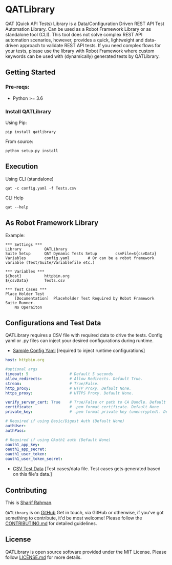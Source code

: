 # QATLibrary 
QAT (Quick API Tests) Library is a Data/Configuration Driven REST API Test Automation Library. 
Can be used as a Robot Framework Library or as standalone tool (CLI). This tool does not solve complex 
REST API automation scenarios, however, provides a quick, lightweight and data-driven approach to validate 
REST API tests. If you need complex flows for your tests, please use the library with Robot Framework where 
custom keywords can be used with (dynamically) generated tests by QATLibrary.

## Getting Started
### Pre-reqs:
* Python >= 3.6

### Install QATLibrary
Using Pip:
```shell 
pip install qatlibrary
```
From source:
```shell 
python setup.py install
```

## Execution
Using CLI (standalone)
```shell
qat -c config.yaml -f Tests.csv 
```

CLI Help
```shell
qat --help
```

## As Robot Framework Library
Example:

```robot
*** Settings ***
Library          QATLibrary
Suite Setup      QAT Dynamic Tests Setup        csvFile=${csvData}
Variables        config.yaml        # Or can be a robot framework variable (Test/Suite/Variablefile etc.)

*** Variables ***
${host}          httpbin.org
${csvData}       Tests.csv

*** Test Cases ***
Place Holder Test
    [Documentation]  Placeholder Test Required by Robot Framework Suite Runner.  
    No Operaiton 

```

## Configurations and Test Data
QATLibrary requires a CSV file with required data to drive the tests. Config yaml or .py files can inject your desired
configurations during runtime.
* [Sample Config Yaml](sample/config.yaml) [required to inject runtime configurations]
```yaml
host: httpbin.org 

#optional args
timeout: 5                  # Default 5 seconds
allow_redirects:            # Allow Redirects. Default True. 
stream:                     # True/False. 
http_proxy:                 # HTTP Proxy. Default None. 
https_proxy:                # HTTPS Proxy. Default None.

verify_server_cert: True    # True/False or path to CA Bundle. Default False. 
certificate:                # .pem format certificate. Default None
private_key:                # .pem format private key (unencrypted). Default None

# Required if using Basic/Digest Auth (Default None)
authUser:             
authPass:

# Required if using OAuth1 auth (Default None)
oauth1_app_key:
oauth1_app_secret:
oauth1_user_token:
oauth1_user_token_secret:
```
* [CSV Test Data](sample/Tests.csv) [Test cases/data file. Test cases gets generated based on this file's data.]


## Contributing
This is [Sharif Rahman](https://www.linkedin.com/in/sharif-rahman/). 

``QATLibrary`` is on [GitHub](https://github.com/sharif314/QATLibrary)
Get in touch, via GitHub or otherwise, if you've got something to contribute, it'd be most welcome! 
Please follow the [CONTRIBUTING.md](CONTRIBUTING.md) for detailed guidelines.

## License 
QATLibrary is open source software provided under the MIT License. Please follow [LICENSE.md](LICENSE.md) for more details. 
